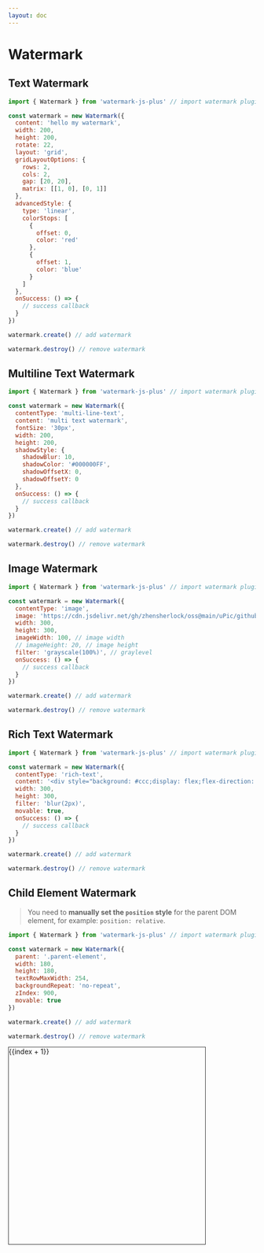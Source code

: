 ```yaml
---
layout: doc
---
```

# Watermark

<script setup lang="ts">
import VPButton from 'vitepress/dist/client/theme-default/components/VPButton.vue';
import { ref, getCurrentInstance, onMounted } from 'vue';
import { Watermark } from '../../src';
import { useData } from 'vitepress';
import dayjs from 'dayjs';
import { useAppStore } from '../.vitepress/stores/app';

const appStore = useAppStore();
const { isDark } = useData();
const decodeBlindImage = ref('');
const app = getCurrentInstance();

// child element watermark
let childElementWatermark = null

onMounted(() => {
  // child element watermark
  childElementWatermark = new Watermark({
    parent: '.parent-element',
    width: 180,
    height: 180,
    textRowMaxWidth: 254,
    backgroundRepeat: 'no-repeat',
    zIndex: 900,
    movable: true,
    // parent: '.parent-element',
    // // textRowMaxWidth: 200,
    // // contentType: 'multi-line-text',
    // content: 'hello my watermark1 watermark2 watermark3 watermark4 watermark5 watermark6 watermark7 watermark8 watermark9 watermark10 watermark11 watermark12 watermark13 watermark14',
    // fontSize: '20px',
    // // contentType: 'image',
    // // image: 'https://cdn.jsdelivr.net/gh/zhensherlock/oss@main/uPic/github-mkWBiK.png',
    // // imageWidth: 100,
    // // contentType: 'rich-text',
    // // content: '<div style="background: #ccc;">Rich text watermark is so <span style="color: #f00">nice</span></div>',
    // lineHeight: 100,
    // backgroundRepeat: 'no-repeat',
    // translatePlacement: 'bottom',
    // // translateX: 100,
    // // translateY: 100,
    // rotate: 0,
    // // textType: 'stroke',
    // // shadowStyle: {
    // //   shadowBlur: 20,
    // //   shadowColor: 'black'
    // // },
    // // extraDrawFunc: (ctx) => {
    // //   ctx.lineWidth = 5
		// //   ctx.strokeRect(0,0,150,100)
    // // },
    // advancedStyle: {
    //   // type: 'linear',
    //   // type: 'radial',
    //   // type: 'conic',
    //   // colorStops: [
    //   //   { offset: 0, color: 'red' },
    //   //   { offset: 0.5, color: 'green' },
    //   //   { offset: 1, color: 'blue' }
    //   // ],
    //   // colorStops: [
    //   //   { offset: 0, color: 'red' },
    //   //   { offset: 0.3, color: 'green' },
    //   //   { offset: 0.6, color: 'black' },
    //   //   { offset: 1, color: 'blue' }
    //   // ],
    //   // colorStops: [
    //   //   { offset: 0, color: 'red' },
    //   //   { offset: 1, color: 'blue' }
    //   // ],
    // }
  });
})

const handleAddTextWatermark = () => {
  appStore.createWatermark({
    content: 'hello my text watermark',
    fontColor: isDark.value ? '#fff' : '#000',
    width: 200,
    height: 200,
    rotate: 22,
    layout: 'grid',
    // mutationObserve: false,
    // auxiliaryLine: true,
    gridLayoutOptions: {
      rows: 2,
      cols: 2,
      gap: [20, 20],
      matrix: [[1, 0], [0, 1]]
    },
    advancedStyle: {
      type: 'linear',
      colorStops: [
        {
          offset: 0,
          color: 'red'
        },
        {
          offset: 1,
          color: 'blue'
        }
      ]
    },
    onSuccess: () => {
      app.appContext.config.globalProperties.$message({
        appendTo: '#app',
        message: 'The text watermark added successfully!',
        type: 'success'
      });
    }
  })
};
const handleUpdateTextWatermark = () => {
  appStore.changeWatermark({
    content: 'update my text watermark at ' + dayjs().format('HH:mm:ss'),
    fontColor: isDark.value ? '#fff' : '#000'
  }, 'append')
};
const handleRemoveTextWatermark = () => {
  appStore.removeWatermark()
};

const handleAddMultiLineTextWatermark = () => {
  appStore.createWatermark({
    contentType: 'multi-line-text',
    content: 'multi text watermark',
    fontColor: isDark.value ? '#fff' : '#000',
    fontSize: '30px',
    width: 200,
    height: 200,
    shadowStyle: {
      shadowBlur: 10,
      shadowColor: '#000000FF',
      shadowOffsetX: 0,
      shadowOffsetY: 0
    },
    onSuccess: () => {
      app.appContext.config.globalProperties.$message({
        appendTo: '#app',
        message: 'The multi text watermark added successfully!',
        type: 'success'
      });
    }
  });
};
const handleRemoveMultiLineTextWatermark = () => {
  appStore.removeWatermark();
};

const handleAddImageWatermark = () => {
  appStore.createWatermark({
    contentType: 'image',
    image: 'https://cdn.jsdelivr.net/gh/zhensherlock/oss@main/uPic/github-mkWBiK.png',
    imageWidth: 200,
    // imageHeight: 20,
    width: 300,
    height: 300,
    filter: 'grayscale(100%)',
    onSuccess: () => {
      app.appContext.config.globalProperties.$message({
        appendTo: '#app',
        message: 'The image watermark added successfully!',
        type: 'success'
      });
    }
  })
};
const handleRemoveImageWatermark = () => {
  appStore.removeWatermark();
};

const handleAddRichTextWatermark = () => {
// var image = new Image()
//   image.setAttribute('crossOrigin', 'Anonymous')
// image.src='data:image/svg+xml;charset=utf-8,<svg xmlns="http://www.w3.org/2000/svg"><foreignObject width="228" height="21"><div xmlns="http://www.w3.org/1999/xhtml" style="text-align: center; display: flex; align-items: center; justify-content: center; width: 100%; height: 100%; font: 20px sans-serif; color: rgb(0, 0, 0);"><div class="rich-text-content"><div style="background: %23ccc;">The watermark is so <span style="color: %23f00">nice</span>.</div></div></div></foreignObject></svg>'
// image.onload=() => {debugger}
//   const p = document.createElement('p')
//   document.body.appendChild(p)
// setTimeout(() => {
// debugger
// })
  appStore.createWatermark({
    contentType: 'rich-text',
    content: '<div style="background: #ccc;display: flex;flex-direction: column;"><div>how <span style="color: #f00;margin-left: 5px;">nice</span></div><img src="https://cdn.jsdelivr.net/gh/zhensherlock/oss@main/uPic/github-mkWBiK.png" width="100px"></div>',
    width: 300,
    height: 300,
    filter: 'blur(2px)',
    movable: true,
    onSuccess: () => {
      app.appContext.config.globalProperties.$message({
        appendTo: '#app',
        message: 'The rich text watermark added successfully！',
        type: 'success'
      });
    }
  });
};
const handleRemoveRichTextWatermark = () => {
  appStore.removeWatermark();
};

const handleAddChildElementWatermark = () => {
  childElementWatermark.create();
};
const handleRemoveChildElementWatermark = () => {
  childElementWatermark.destroy();
};
</script>

<el-backtop></el-backtop>

## Text Watermark

<div class="text-watermark">

```js
import { Watermark } from 'watermark-js-plus' // import watermark plugin

const watermark = new Watermark({
  content: 'hello my watermark',
  width: 200,
  height: 200,
  rotate: 22,
  layout: 'grid',
  gridLayoutOptions: {
    rows: 2,
    cols: 2,
    gap: [20, 20],
    matrix: [[1, 0], [0, 1]]
  },
  advancedStyle: {
    type: 'linear',
    colorStops: [
      {
        offset: 0,
        color: 'red'
      },
      {
        offset: 1,
        color: 'blue'
      }
    ]
  },
  onSuccess: () => {
    // success callback
  }
})

watermark.create() // add watermark

watermark.destroy() // remove watermark
```
<el-affix target=".text-watermark" position="bottom" :offset="0">
  <el-space class="block-operation">
    <VPButton text="Add Text Watermark" @click="handleAddTextWatermark"></VPButton>
    <VPButton text="Update Text Watermark" @click="handleUpdateTextWatermark"></VPButton>
    <VPButton text="Remove Text Watermark" @click="handleRemoveTextWatermark"></VPButton>
  </el-space>
</el-affix>
</div>

## Multiline Text Watermark

<div class="multiline-text-watermark">

```js
import { Watermark } from 'watermark-js-plus' // import watermark plugin

const watermark = new Watermark({
  contentType: 'multi-line-text',
  content: 'multi text watermark',
  fontSize: '30px',
  width: 200,
  height: 200,
  shadowStyle: {
    shadowBlur: 10,
    shadowColor: '#000000FF',
    shadowOffsetX: 0,
    shadowOffsetY: 0
  },
  onSuccess: () => {
    // success callback
  }
})

watermark.create() // add watermark

watermark.destroy() // remove watermark
```
<el-affix target=".multiline-text-watermark" position="bottom" :offset="0">
  <el-space class="block-operation">
    <VPButton text="Add MultiLine Text Watermark" @click="handleAddMultiLineTextWatermark"></VPButton>
    <VPButton text="Remove MultiLine Text Watermark" @click="handleRemoveMultiLineTextWatermark"></VPButton>
  </el-space>
</el-affix>
</div>

## Image Watermark

<div class="image-watermark">

```js
import { Watermark } from 'watermark-js-plus' // import watermark plugin

const watermark = new Watermark({
  contentType: 'image',
  image: 'https://cdn.jsdelivr.net/gh/zhensherlock/oss@main/uPic/github-mkWBiK.png',
  width: 300,
  height: 300,
  imageWidth: 100, // image width
  // imageHeight: 20, // image height
  filter: 'grayscale(100%)', // graylevel
  onSuccess: () => {
    // success callback
  }
})

watermark.create() // add watermark

watermark.destroy() // remove watermark
```
<el-affix target=".image-watermark" position="bottom" :offset="0">
  <el-space class="block-operation">
    <VPButton text="Add Image Watermark" @click="handleAddImageWatermark"></VPButton>
    <VPButton text="Remove Image Watermark" @click="handleRemoveImageWatermark"></VPButton>
  </el-space>
</el-affix>
</div>

## Rich Text Watermark

<div class="rich-text-watermark">

```js
import { Watermark } from 'watermark-js-plus' // import watermark plugin

const watermark = new Watermark({
  contentType: 'rich-text',
  content: '<div style="background: #ccc;display: flex;flex-direction: column;"><div>how <span style="color: #f00;margin-left: 5px;">nice</span></div><img src="https://cdn.jsdelivr.net/gh/zhensherlock/oss@main/uPic/github-mkWBiK.png" width="100px"></div>',
  width: 300,
  height: 300,
  filter: 'blur(2px)',
  movable: true,
  onSuccess: () => {
    // success callback
  }
})

watermark.create() // add watermark

watermark.destroy() // remove watermark
```
<el-affix target=".rich-text-watermark" position="bottom" :offset="0">
  <el-space class="block-operation">
    <VPButton text="Add Rich Text Watermark" @click="handleAddRichTextWatermark"></VPButton>
    <VPButton text="Remove Rich Text Watermark" @click="handleRemoveRichTextWatermark"></VPButton>
  </el-space>
</el-affix>
</div>

## Child Element Watermark

> You need to **manually set the `position` style** for the parent DOM element, for example: `position: relative`.

<div class="child-element-watermark">

```js
import { Watermark } from 'watermark-js-plus' // import watermark plugin

const watermark = new Watermark({
  parent: '.parent-element',
  width: 180,
  height: 180,
  textRowMaxWidth: 254,
  backgroundRepeat: 'no-repeat',
  zIndex: 900,
  movable: true
})

watermark.create() // add watermark

watermark.destroy() // remove watermark
```
<div class="parent-element" style="border: 1px solid #333;width: 400px;height: 400px;margin-top: 10px;position: relative;overflow: hidden;">
  <div class="scroll-list" style="overflow: auto;width: 400px;height: 400px;">
    <div v-for="(item, index) in Array.from({length: 100})">{{index + 1}}</div>
  </div>
</div>
<el-affix target=".child-element-watermark" position="bottom" :offset="0" z-index="1000">
  <el-space class="block-operation">
    <VPButton text="Add Child Element Watermark" @click="handleAddChildElementWatermark"></VPButton>
    <VPButton text="Remove Child Element Watermark" @click="handleRemoveChildElementWatermark"></VPButton>
  </el-space>
</el-affix>
</div>
